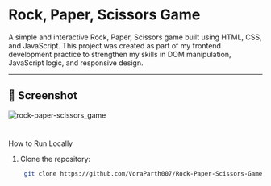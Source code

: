 # Rock, Paper, Scissors Game 
A simple and interactive Rock, Paper, Scissors game built using HTML, CSS, and JavaScript. This project was created as part of my frontend development practice to strengthen my skills in DOM manipulation, JavaScript logic, and responsive design.

---

## 📸 Screenshot
![rock-paper-scissors_game](https://github.com/user-attachments/assets/e8174549-6f30-4fde-a6a8-319fcbe9da0e)


#
How to Run Locally

1. Clone the repository:

   ```bash
    git clone https://github.com/VoraParth007/Rock-Paper-Scissors-Game.git

